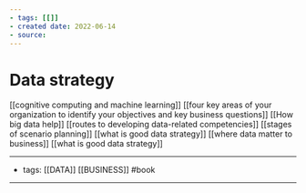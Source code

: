 ```yaml
---
- tags: [[]]
- created date: 2022-06-14
- source: 
---
```


# Data strategy

[[cognitive computing and machine learning]]
[[four key areas of your organization to identify your objectives and key business questions]]
[[How big data help]]
[[routes to developing data-related competencies]]
[[stages of scenario planning]]
[[what is good data strategy]]
[[where data matter to business]]
[[what is good data strategy]]





---
- tags: [[DATA]] [[BUSINESS]] #book 
---
